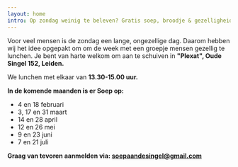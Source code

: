 ```yaml
---
layout: home
intro: Op zondag weinig te beleven? Gratis soep, broodje & gezelligheid!
---
```

Voor veel mensen is de zondag een lange, ongezellige dag. Daarom hebben wij het idee opgepakt om om de week met een groepje mensen gezellig te lunchen. Je bent van harte welkom om aan te schuiven in **"Plexat", Oude Singel 152, Leiden.**

We lunchen met elkaar van **13.30-15.00 uur.**

**In de komende maanden is er Soep op:**

* 4 en 18 februari
* 3, 17 en 31 maart
* 14 en 28 april
* 12 en 26 mei
* 9 en 23 juni
* 7 en 21 juli

**Graag van tevoren aanmelden via: [soepaandesingel@gmail.com](mailto:soepaandesingel@gmail.com)**